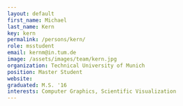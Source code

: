 ```yaml
---
layout: default
first_name: Michael
last_name: Kern
key: kern
permalink: /persons/kern/
role: msstudent
email: kernm@in.tum.de
image: /assets/images/team/kern.jpg
organization: Technical University of Munich
position: Master Student
website:
graduated: M.S. '16
interests: Computer Graphics, Scientific Visualization
---
```

